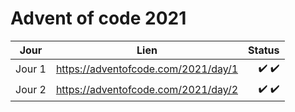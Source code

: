 # Advent of code 2021

| Jour          | Lien                                  | Status | 
| ------------- | :-----------------------------------: | ------------------: |
| Jour 1        |  https://adventofcode.com/2021/day/1  |             ✔️  ✔️ |   
| Jour 2        |  https://adventofcode.com/2021/day/2  |             ✔️  ✔️ |  